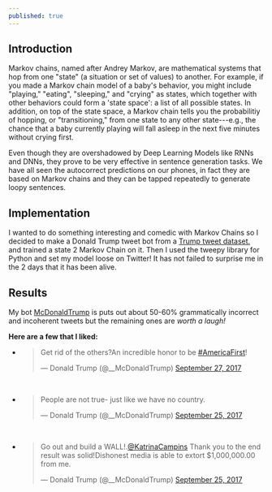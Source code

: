 ```yaml
---
published: true
---
```

## Introduction

Markov chains, named after Andrey Markov, are mathematical systems that hop from one "state" (a situation or set of values) to another. For example, if you made a Markov chain model of a baby's behavior, you might include "playing," "eating", "sleeping," and "crying" as states, which together with other behaviors could form a 'state space': a list of all possible states. In addition, on top of the state space, a Markov chain tells you the probabilitiy of hopping, or "transitioning," from one state to any other state---e.g., the chance that a baby currently playing will fall asleep in the next five minutes without crying first.

Even though they are overshadowed by Deep Learning Models like RNNs and DNNs, they prove to be very effective in sentence generation tasks. We have all seen the autocorrect predictions on our phones, in fact they are based on Markov chains and they can be tapped repeatedly to generate loopy sentences.

## Implementation

I wanted to do something interesting and comedic with Markov Chains so I decided to make a Donald Trump tweet bot from a [Trump tweet dataset.](https://www.kaggle.com/kingburrito666/better-donald-trump-tweets) and trained a state 2 Markov Chain on it.
Then I used the tweepy library for Python and set my model loose on Twitter! It has not failed to surprise me in the 2 days that it has been alive.

## Results

My bot [McDonaldTrump](https://twitter.com/__McDonaldTrump) is puts out about 50-60% grammatically incorrect and incoherent tweets but the remaining ones are *worth a laugh!*

**Here are a few that I liked:**


* <blockquote class="twitter-tweet" data-lang="en"><p lang="en" dir="ltr">Get rid of the others?An incredible honor to be <a href="https://twitter.com/hashtag/AmericaFirst?src=hash&amp;ref_src=twsrc%5Etfw">#AmericaFirst</a>!</p>&mdash; Donald Trump (@__McDonaldTrump) <a href="https://twitter.com/__McDonaldTrump/status/912944443879239680?ref_src=twsrc%5Etfw">September 27, 2017</a></blockquote>
<script async src="//platform.twitter.com/widgets.js" charset="utf-8"></script><br>


* <blockquote class="twitter-tweet" data-lang="en"><p lang="en" dir="ltr">People are not true- just like we have no country.</p>&mdash; Donald Trump (@__McDonaldTrump) <a href="https://twitter.com/__McDonaldTrump/status/912232902351519744?ref_src=twsrc%5Etfw">September 25, 2017</a></blockquote>
<script async src="//platform.twitter.com/widgets.js" charset="utf-8"></script><br>



* <blockquote class="twitter-tweet" data-lang="en"><p lang="en" dir="ltr">Go out and build a WALL!.<a href="https://twitter.com/KatrinaCampins?ref_src=twsrc%5Etfw">@KatrinaCampins</a> Thank you to the end result was solid!Dishonest media is able to extort $1,000,000.00 from me.</p>&mdash; Donald Trump (@__McDonaldTrump) <a href="https://twitter.com/__McDonaldTrump/status/912251927349559296?ref_src=twsrc%5Etfw">September 25, 2017</a></blockquote>
<script async src="//platform.twitter.com/widgets.js" charset="utf-8"></script><br>